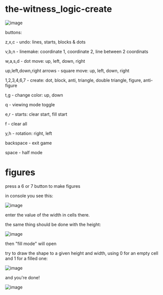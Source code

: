 # the-witness_logic-create

![image](https://cdn.discordapp.com/attachments/788349108678688792/822470169543704626/unknown.png)

buttons:

z,x,c - undo: lines, starts, blocks & dots

v,b,n - linemake: coordinate 1, coordinate 2, line between 2 coordinats

w,a,s,d - dot move: up, left, down, right

up,left,down,right arrows - square move: up, left, down, right

1,2,3,4,6,7 - create: dot, block, anti, triangle, double triangle, figure, anti-figure

t,g - change color: up, down

q - viewing mode toggle

e,r - starts: clear start, fill start

f - clear all

y,h - rotation: right, left

backspace - exit game

space - half mode

# figures

press a 6 or 7 button to make figures

in console you see this:

![image](https://cdn.discordapp.com/attachments/788349108678688792/818359191965532170/unknown.png)

enter the value of the width in cells there.

the same thing should be done with the height:

![image](https://cdn.discordapp.com/attachments/788349108678688792/818360176263299093/unknown.png)

then "fill mode" will open

try to draw the shape to a given height and width, using 0 for an empty cell and 1 for a filled one:

![image](https://cdn.discordapp.com/attachments/788349108678688792/818361370994147388/unknown.png)

and you're done!

![image](https://cdn.discordapp.com/attachments/788349108678688792/818361835992514560/unknown.png)
